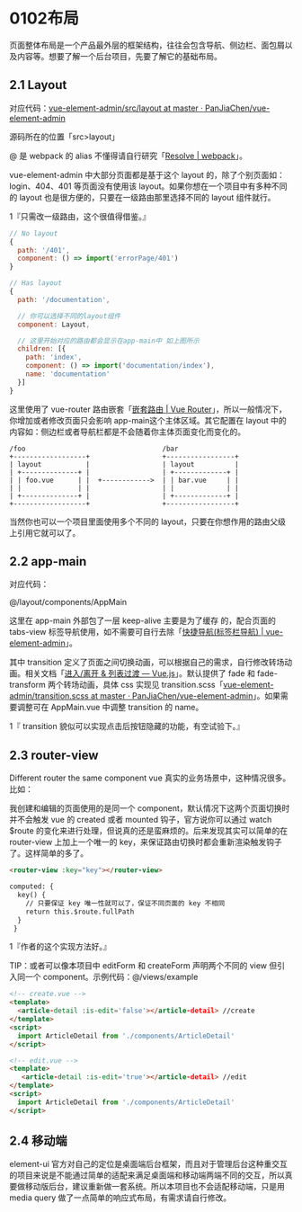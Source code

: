 # 0102布局

页面整体布局是一个产品最外层的框架结构，往往会包含导航、侧边栏、面包屑以及内容等。想要了解一个后台项目，先要了解它的基础布局。

## 2.1 Layout

对应代码：[vue-element-admin/src/layout at master · PanJiaChen/vue-element-admin](https://github.com/PanJiaChen/vue-element-admin/tree/master/src/layout)

源码所在的位置「src>layout」

@ 是 webpack 的 alias 不懂得请自行研究「[Resolve | webpack](https://webpack.js.org/configuration/resolve/#resolve-alias)」。

vue-element-admin 中大部分页面都是基于这个 layout 的，除了个别页面如：login、404、401 等页面没有使用该 layout。如果你想在一个项目中有多种不同的 layout 也是很方便的，只要在一级路由那里选择不同的 layout 组件就行。

1『只需改一级路由，这个很值得借鉴。』

```js
// No layout
{
  path: '/401',
  component: () => import('errorPage/401')
}

// Has layout
{
  path: '/documentation',

  // 你可以选择不同的layout组件
  component: Layout,

  // 这里开始对应的路由都会显示在app-main中 如上图所示
  children: [{
    path: 'index',
    component: () => import('documentation/index'),
    name: 'documentation'
  }]
}
```

这里使用了 vue-router 路由嵌套「[嵌套路由 | Vue Router](https://router.vuejs.org/zh/guide/essentials/nested-routes.html)」，所以一般情况下，你增加或者修改页面只会影响 app-main这个主体区域。其它配置在 layout 中的内容如：侧边栏或者导航栏都是不会随着你主体页面变化而变化的。

```
/foo                                  /bar
+------------------+                  +-----------------+
| layout           |                  | layout          |
| +--------------+ |                  | +-------------+ |
| | foo.vue      | |  +------------>  | | bar.vue     | |
| |              | |                  | |             | |
| +--------------+ |                  | +-------------+ |
+------------------+                  +-----------------+
```

当然你也可以一个项目里面使用多个不同的 layout，只要在你想作用的路由父级上引用它就可以了。

## 2.2 app-main

对应代码：

@/layout/components/AppMain

这里在 app-main 外部包了一层 keep-alive 主要是为了缓存 <router-view> 的，配合页面的 tabs-view 标签导航使用，如不需要可自行去除「[快捷导航(标签栏导航) | vue-element-admin](https://panjiachen.github.io/vue-element-admin-site/zh/guide/essentials/tags-view.html)」。

其中 transition 定义了页面之间切换动画，可以根据自己的需求，自行修改转场动画。相关文档「[进入/离开 & 列表过渡 — Vue.js](https://cn.vuejs.org/v2/guide/transitions.html)」。默认提供了 fade 和 fade-transform 两个转场动画，具体 css 实现见 transition.scss「[vue-element-admin/transition.scss at master · PanJiaChen/vue-element-admin](https://github.com/PanJiaChen/vue-element-admin/blob/master/src/styles/transition.scss)」。如果需要调整可在 AppMain.vue 中调整 transition 的 name。

1『 transition 貌似可以实现点击后按钮隐藏的功能，有空试验下。』

## 2.3 router-view

Different router the same component vue 真实的业务场景中，这种情况很多。比如：

我创建和编辑的页面使用的是同一个 component，默认情况下这两个页面切换时并不会触发 vue 的 created 或者 mounted 钩子，官方说你可以通过 watch \$route 的变化来进行处理，但说真的还是蛮麻烦的。后来发现其实可以简单的在 router-view 上加上一个唯一的 key，来保证路由切换时都会重新渲染触发钩子了。这样简单的多了。

```html
<router-view :key="key"></router-view>

computed: {
  key() {
    // 只要保证 key 唯一性就可以了，保证不同页面的 key 不相同
    return this.$route.fullPath
  }
 }
 ```
 
 1『作者的这个实现方法好。』
 
TIP：或者可以像本项目中 editForm 和 createForm 声明两个不同的 view 但引入同一个 component。示例代码：@/views/example

```html
<!-- create.vue -->
<template>
  <article-detail :is-edit='false'></article-detail> //create
</template>
<script>
  import ArticleDetail from './components/ArticleDetail'
</script>

<!-- edit.vue -->
<template>
   <article-detail :is-edit='true'></article-detail> //edit
</template>
<script>
  import ArticleDetail from './components/ArticleDetail'
</script>
```

## 2.4 移动端

element-ui 官方对自己的定位是桌面端后台框架，而且对于管理后台这种重交互的项目来说是不能通过简单的适配来满足桌面端和移动端两端不同的交互，所以真要做移动版后台，建议重新做一套系统。所以本项目也不会适配移动端，只是用 media query 做了一点简单的响应式布局，有需求请自行修改。
